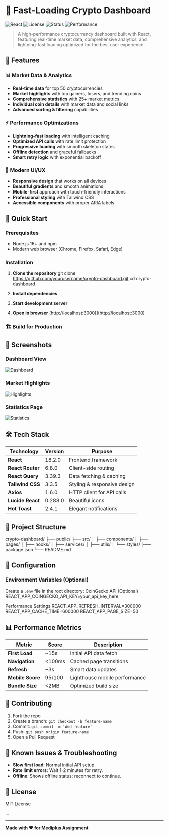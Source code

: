 # 🚀 Fast-Loading Crypto Dashboard

![React](https://img.shields.io/badge/React-18.2.0-blue?style=flat&logo=react)
![License](https://img.shields.io/badge/License-MIT-green)
![Status](https://img.shields.io/badge/Status-Production%20Ready-brightgreen)
![Performance](https://img.shields.io/badge/Performance-Optimized-orange)

> A high-performance cryptocurrency dashboard built with React, featuring real-time market data, comprehensive analytics, and lightning-fast loading optimized for the best user experience.

## 🌟 **Features**

### 📊 **Market Data & Analytics**
- **Real-time data** for top 50 cryptocurrencies
- **Market highlights** with top gainers, losers, and trending coins
- **Comprehensive statistics** with 25+ market metrics
- **Individual coin details** with market data and social links
- **Advanced sorting & filtering** capabilities

### ⚡ **Performance Optimizations**
- **Lightning-fast loading** with intelligent caching
- **Optimized API calls** with rate limit protection
- **Progressive loading** with smooth skeleton states
- **Offline detection** and graceful fallbacks
- **Smart retry logic** with exponential backoff

### 🎨 **Modern UI/UX**
- **Responsive design** that works on all devices
- **Beautiful gradients** and smooth animations
- **Mobile-first** approach with touch-friendly interactions
- **Professional styling** with Tailwind CSS
- **Accessible components** with proper ARIA labels

## 🚀 **Quick Start**

### Prerequisites
- Node.js 16+ and npm
- Modern web browser (Chrome, Firefox, Safari, Edge)

### Installation

1. **Clone the repository** git clone https://github.com/yourusername/crypto-dashboard.git
cd crypto-dashboard

2. **Install dependencies**
3. **Start development server**

4. **Open in browser**
(http://localhost:3000)](http://localhost:3000)


### 🏗️ **Build for Production**

## 📱 **Screenshots**

### Dashboard View
![Dashboard](https://via.placeholder.com/800x400/4F46E5/FFFFFF?text=Dashboard+View)

### Market Highlights
![Highlights](https://via.placeholder.com/800x400/059669/FFFFFF?text=Market+Highlights)

### Statistics Page
![Statistics](https://via.placeholder.com/800x400/DC2626/FFFFFF?text=Market+Statistics)

## 🛠️ **Tech Stack**

| Technology       | Version | Purpose                          |
|------------------|---------|----------------------------------|
| **React**        | 18.2.0  | Frontend framework               |
| **React Router** | 6.8.0   | Client-side routing              |
| **React Query**  | 3.39.3  | Data fetching & caching          |
| **Tailwind CSS** | 3.3.5   | Styling & responsive design      |
| **Axios**        | 1.6.0   | HTTP client for API calls        |
| **Lucide React** | 0.288.0 | Beautiful icons                  |
| **Hot Toast**    | 2.4.1   | Elegant notifications            |

## 📁 **Project Structure**

crypto-dashboard/
├── public/
├── src/
│ ├── components/
│ ├── pages/
│ ├── hooks/
│ ├── services/
│ ├── utils/
│ └── styles/
├── package.json
└── README.md

## 🔧 **Configuration**

### Environment Variables (Optional)
Create a `.env` file in the root directory:
CoinGecko API (Optional)
REACT_APP_COINGECKO_API_KEY=your_api_key_here

Performance Settings
REACT_APP_REFRESH_INTERVAL=300000
REACT_APP_CACHE_TIME=600000
REACT_APP_PAGE_SIZE=50

## 📊 **Performance Metrics**

| Metric          | Score | Description                       |
|-----------------|-------|-----------------------------------|
| **First Load**  | ~15s  | Initial API data fetch            |
| **Navigation**  | <100ms| Cached page transitions           |
| **Refresh**     | ~3s   | Smart data updates                |
| **Mobile Score**| 95/100| Lighthouse mobile performance     |
| **Bundle Size** | <2MB  | Optimized build size              |

## 🤝 **Contributing**

1. Fork the repo
2. Create a branch: `git checkout -b feature-name`
3. Commit: `git commit -m 'Add feature'`
4. Push: `git push origin feature-name`
5. Open a Pull Request

## 🐛 **Known Issues & Troubleshooting**

- **Slow first load**: Normal initial API setup.
- **Rate limit errors**: Wait 1-2 minutes for retry.
- **Offline**: Shows offline status; reconnect to continue.

## 📄 **License**

MIT License

...



---

**Made with ❤️ for Mediplus Assignment**


